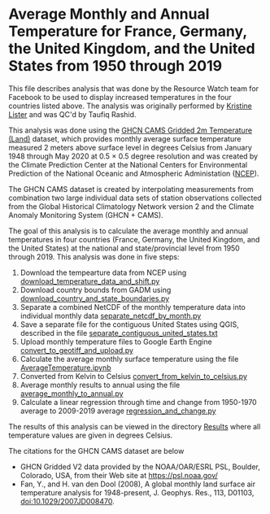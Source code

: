 # Average Monthly and Annual Temperature for France, Germany, the United Kingdom, and the United States from 1950 through 2019
This file describes analysis that was done by the Resource Watch team for Facebook to be used to display increased temperatures in the four countries listed above. The analysis was originally performed by [Kristine Lister](https://www.wri.org/profile/kristine-lister) and was QC'd by Taufiq Rashid.

This analysis was done using the [GHCN CAMS Gridded 2m Temperature (Land)](https://psl.noaa.gov/data/gridded/data.ghcncams.html) dataset, 
which provides monthly average surface temperature measured 2 meters above surface level in degrees Celsius from January 1948 through May 2020 at 0.5 × 0.5 degree 
resolution and was created by the Climate Prediction Center at the National Centers for Environmental Prediction of the National Oceanic and Atmospheric Administation ([NCEP](https://www.ncep.noaa.gov/)).

The GHCN CAMS dataset is created by interpolating measurements from combination two large individual data sets of station observations collected from the 
Global Historical Climatology Network version 2 and the Climate Anomaly Monitoring System (GHCN + CAMS).

The goal of this analysis is to calculate the average monthly and annual temperatures in four countries (France, Germany, the United Kingdom, and the United States)
at the national and state/provincial level from 1950 through 2019. This analysis was done in five steps:
1. Download the tempearture data from NCEP using [download_temperature_data_and_shift.py](https://github.com/resource-watch/blog-analysis/blob/master/req_016_facebook_average_surface_temperature/download_temperature_data_and_shift.py)
2. Download country bounds from GADM using [download_country_and_state_boundaries.py](https://github.com/resource-watch/blog-analysis/blob/master/req_016_facebook_average_surface_temperature/download_country_and_state_boundaries.py)
3. Separate a combined NetCDF of the monthly temperature data into individual monthly data [separate_netcdf_by_month.py](https://github.com/resource-watch/blog-analysis/blob/master/req_016_facebook_average_surface_temperature/separate_netcdf_by_month.py)
4. Save a separate file for the contiguous United States using QGIS, described in the file [separate_contiguous_united_states.txt](https://github.com/resource-watch/blog-analysis/blob/master/req_016_facebook_average_surface_temperature/separate_contiguous_united_states.txt)
5. Upload monthly temperature files to Google Earth Engine [convert_to_geotiff_and_upload.py](https://github.com/resource-watch/blog-analysis/blob/master/req_016_facebook_average_surface_temperature/convert_to_geotiff_and_upload.py)
6. Calculate the average monthly surface temperature using the file [AverageTemperature.ipynb](https://github.com/resource-watch/blog-analysis/blob/master/req_016_facebook_average_surface_temperature/AverageTemperature.ipynb)
7. Converted from Kelvin to Celsius [convert_from_kelvin_to_celsius.py](https://github.com/resource-watch/blog-analysis/blob/master/req_016_facebook_average_surface_temperature/convert_from_kelvin_to_celsius.py)
8. Average monthly results to annual using the file [average_monthly_to_annual.py](https://github.com/resource-watch/blog-analysis/blob/master/req_016_facebook_average_surface_temperature/average_monthly_to_annual.py)
9. Calculate a linear regression through time and change from 1950-1970 average to 2009-2019 average [regression_and_change.py](https://github.com/resource-watch/blog-analysis/blob/master/req_016_facebook_average_surface_temperature/regression_and_change.py)

The results of this analysis can be viewed in the directory [Results](https://github.com/resource-watch/blog-analysis/tree/master/req_016_facebook_average_surface_temperature/Results) where all temperature values are given in degrees Celsius.

The citations for the GHCN CAMS dataset are below
- GHCN Gridded V2 data provided by the NOAA/OAR/ESRL PSL, Boulder, Colorado, USA, from their Web site at https://psl.noaa.gov/ 
- Fan, Y., and H. van den Dool (2008), A global monthly land surface air temperature analysis for 1948-present, J. Geophys. Res., 113, D01103, [doi:10.1029/2007JD008470](doi:10.1029/2007JD008470).
